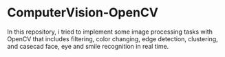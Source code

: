# ComputerVision-OpenCV
In this repository, i tried to implement some image processing tasks with OpenCV that includes filtering, color changing, edge detection, clustering, and casecad face, eye and smile recognition in real time.
